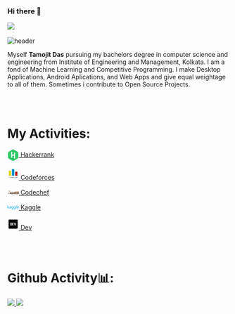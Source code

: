 ### Hi there 👋

<!--
**tamojit2000/tamojit2000** is a ✨ _special_ ✨ repository because its `README.md` (this file) appears on your GitHub profile.

Here are some ideas to get you started:

- 🔭 I’m currently working on ...
- 🌱 I’m currently learning ...
- 👯 I’m looking to collaborate on ...
- 🤔 I’m looking for help with ...
- 💬 Ask me about ...
- 📫 How to reach me: ...
- 😄 Pronouns: ...
- ⚡ Fun fact: ...
-->

![](https://komarev.com/ghpvc/?username=tamojit2000&color=blueviolet&style=plastic&label=VIEWS)

![header](https://capsule-render.vercel.app/api?type=wave&color=gradient&height=380&section=footer&text=Hello!&fontSize=90)

Myself **Tamojit Das** pursuing my bachelors degree in computer science and engineering from Institute of Engineering and Management, Kolkata. I am a fond of Machine Learning and Competitive Programming. I make Desktop Applications, Android Aplications, and Web Apps and give equal weightage to all of them. Sometimes i contribute to Open Source Projects.


<br/>
<br/>

# My Activities:

<img width="26px" align="center" alt="VS" src="data/hackerrank.png"/>[ Hackerrank](https://www.hackerrank.com/tamojitdas2000)<br/><br/>
<img width="26px" alt="VS" src="data/codeforces.png"/>[ Codeforces](https://codeforces.com/profile/Tamojit)<br/><br/>
<img width="26px" alt="VS" src="data/codechef.jpg"/>[ Codechef](https://www.codechef.com/users/tamojit2000)<br/><br/>
<img width="26px" alt="VS" src="data/kaggle.png"/>[ Kaggle](https://www.kaggle.com/tamojitdas2000)<br/><br/>
<img width="26px" alt="VS" src="data/dev.png"/>[  Dev](https://dev.to/tamojit2000)<br/>

<br/>
<br/>



# Github Activity📊:

<a href="https://github.com/AVS1508">
  <img height="180em" src="https://github-readme-stats.vercel.app/api?username=tamojit2000&theme=buefy&show_icons=true&count_private=true&show_owner=true&cache_seconds=1820" />
  <img height="180em" src="https://github-readme-stats.vercel.app/api/top-langs/?username=tamojit2000&theme=buefy&layout=compact&langs_count=10" />
</a>



